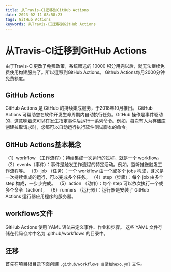 ```yaml
---
title: 从Travis-CI迁移到GitHub Actions
date: 2023-02-11 08:58:23
tags: GitHub Actions
keywords: 从Travis-CI迁移到GitHub Actions
---
```

# 从Travis-CI迁移到GitHub Actions
由于Travis-CI更改了免费政策，系统赠送的 10000 积分用完以后，就无法继续免费使用构建服务了。所以迁移到GitHub Actions。
Github Actions每月2000分钟免费额度。
<!--more-->

## GitHub Actions
GitHub Actions 是 GitHub 的持续集成服务，于2018年10月推出。
GitHub Actions 可帮助您在软件开发生命周期内自动执行任务。GitHub 操作是事件驱动的，这意味着您可以在发生指定事件后运行一系列命令。例如，每次有人为存储库创建拉取请求时，您都可以自动运行执行软件测试脚本的命令。

## GitHub Actions基本概念
（1）workflow （工作流程）：持续集成一次运行的过程，就是一个 workflow。
（2）events（事件）：事件是触发工作流程的特定活动。例如，监听推送触发工作流程等。
（3）job （任务）：一个 workflow 由一个或多个 jobs 构成，含义是一次持续集成的运行，可以完成多个任务。
（4）step（步骤）：每个 job 由多个 step 构成，一步步完成。
（5）action （动作）：每个 step 可以依次执行一个或多个命令（action）。
（6）runners （运行器）：运行器是安装了 GitHub Actions 运行器应用程序的服务器。
## workflows文件
GitHub Actions 使用 YAML 语法来定义事件、作业和步骤。 这些 YAML 文件存储在代码仓库中名为 .github/workflows 的目录中。

## 迁移
首先在项目根目录下面创建 `.github/workflows 目录和hexo.yml` 文件。